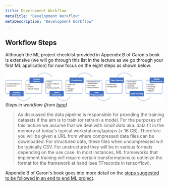 ```yaml
---
title: Development Workflow
metaTitle: "Development Workflow"
metaDescription: "Development Workflow"
---
```



##  Workflow Steps
Although the ML project checklist provided in Appendix B of Garon's book is extensive (we will go through this list in the lecture as we go through your first ML application) for now focus on the eight steps as shown below. 

![simple-workflow](images/simple-workflow.png)
*Steps in workflow (from [here](https://github.com/mjbahmani/A-Comprehensive-ML-Workflow-for-HousePrices))*

 
> As discussed the data pipeline is responsible for providing the training datasets if the aim is to train (or retrain) a model. For the purposes of this lecture we assume that we deal with *small data* aka. data fit in the memory of today's typical workstations/laptops (< 16 GB).  Therefore you will be given a URL from where compressed data files can be downloaded.  For structured data, these files when uncompressed will be typically CSV. For unstructured they will be in various formats depending on the use case. In most instances, ML frameworks that implement training will require certain transformations to optimize the format for the framework at hand (see TFrecords in tensorflow).  

Appendix B of Garon's book goes into more detail on the [steps suggested to be followed in an end to end ML project](https://learning.oreilly.com/library/view/hands-on-machine-learning/9781491962282/app02.html#project_checklist_appendix). 